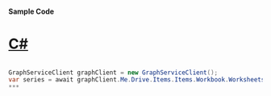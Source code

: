 #### Sample Code
# [C#](#tab/c-sharp)

```C#

GraphServiceClient graphClient = new GraphServiceClient();
var series = await graphClient.Me.Drive.Items.Items.Workbook.Worksheets.Worksheets.Charts.Charts.Series.Series.Request().GetAsync();
*** 

```